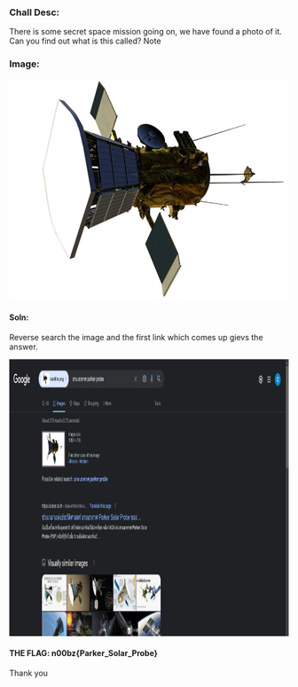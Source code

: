 ### Chall Desc: 
There is some secret space mission going on, we have found a photo of it. Can you find out what is this called? Note

### Image: 
<h>
 <img src = "satellite.png" width="700" height="400">
</h>

#### Soln:

Reverse search the image and the first link which comes up gievs the answer.

<h>
 <img src = "ss.png" width="1200" height="500">
</h>

#### THE FLAG: n00bz{Parker_Solar_Probe}

Thank you
